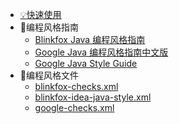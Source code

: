 - [💡快速使用](README)
- 📖编程风格指南
  - [Blinkfox Java 编程风格指南](guide/blinkfox-java-style-guide)
  - [Google Java 编程风格指南中文版](guide/google-java-style-guide-cn)
  - [Google Java Style Guide](guide/google-java-style-guide)
- 📝编程风格文件
  - [blinkfox-checks.xml](styles/blinkfox-checks)
  - [blinkfox-idea-java-style.xml](styles/blinkfox-idea-java-style)
  - [google-checks.xml](styles/google-checks)
